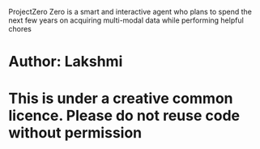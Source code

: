 ProjectZero
Zero is a smart and interactive agent who plans to spend the next few years
on acquiring multi-modal data while performing helpful chores

# Author: Lakshmi
# This is under a creative common licence. Please do not reuse code without permission



